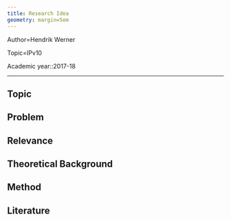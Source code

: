 ```yaml
---
title: Research Idea
geometry: margin=5em
---
```


Author=Hendrik Werner

Topic=IPv10

Academic year::2017-18

---

## Topic

## Problem

## Relevance

## Theoretical Background

## Method

## Literature
